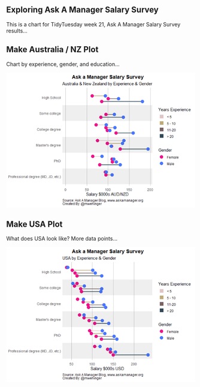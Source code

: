 ## Exploring Ask A Manager Salary Survey

This is a chart for TidyTuesday week 21, Ask A Manager Salary Survey
results…

## Make Australia / NZ Plot

Chart by experience, gender, and education…

![](Survey_files/figure-markdown_github/AUS-1.png)

## Make USA Plot

What does USA look like? More data points…

![](Survey_files/figure-markdown_github/USA-1.png)
